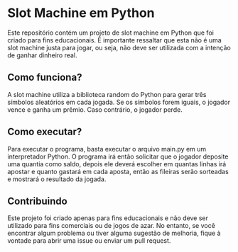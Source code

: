 # Slot Machine em Python
Este repositório contém um projeto de slot machine em Python que foi criado para fins educacionais. É importante ressaltar que esta não é uma slot machine justa para jogar, ou seja, não deve ser utilizada com a intenção de ganhar dinheiro real.

## Como funciona?
A slot machine utiliza a biblioteca random do Python para gerar três símbolos aleatórios em cada jogada. Se os símbolos forem iguais, o jogador vence e ganha um prêmio. Caso contrário, o jogador perde.

## Como executar?
Para executar o programa, basta executar o arquivo main.py em um interpretador Python. O programa irá então solicitar que o jogador deposite uma quantia como saldo, depois ele deverá escolher em quantas linhas irá apostar e quanto gastará em cada aposta, então as fileiras serão sorteadas e mostrará o resultado da jogada.

## Contribuindo
Este projeto foi criado apenas para fins educacionais e não deve ser utilizado para fins comerciais ou de jogos de azar. No entanto, se você encontrar algum problema ou tiver alguma sugestão de melhoria, fique à vontade para abrir uma issue ou enviar um pull request.

